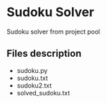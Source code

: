 # Sudoku Solver

Sudoku solver from project pool


## Files description
- sudoku.py
- sudoku.txt
- sudoku2.txt
- solved_sudoku.txt